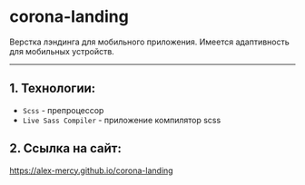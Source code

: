 # corona-landing
Верстка лэндинга для мобильного приложения. Имеется адаптивность для мобильных устройств.
____

## 1. Технологии:
* ```Scss``` - препроцессор
* ```Live Sass Compiler``` - приложение компилятор scss


## 2. Ссылка на сайт:
https://alex-mercy.github.io/corona-landing

